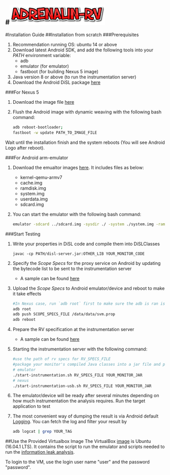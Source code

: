 #<img src="./figures/logo.png" style="width: 300px;" onclick="window.location='https://haiyang-sun.github.io/tool/intro.html'"/>  
--
#Installation Guide
##Installation from scratch
###Prerequisites
1. Recommendation running OS: ubuntu 14 or above
2. Download latest Android SDK, and add the following tools into your _PATH_ environment variable:
	- adb
	- emulator (for emulator)
	- fastboot (for building Nexus 5 image)
3. Java version 8 or above (to run the instrumentation server)
4. Download the Android DiSL package [here](http://195.176.181.79/ADRENALIN-RV/resources/disl.tgz)


###For Nexus 5
1. Download the image file [here](http://195.176.181.79/ADRENALIN-RV/resources/nexus.zip)

2. Flush the Android image with dynamic weaving with the following bash command:

	~~~bash
	adb reboot-bootloader;
	fastboot -w update PATH_TO_IMAGE_FILE
	~~~

Wait until the installation finish and the system reboots (You will see Android Logo after reboot).
 
###For Android arm-emulator
1. Download the emualtor images [here](http://195.176.181.79/ADRENALIN-RV/resources/arm-emu.tgz). It includes files as below:
	- kernel-qemu-armv7
	- cache.img         
	- ramdisk.img       
	- system.img        
	- userdata.img
	- sdcard.img        
2. You can start the emulator with the following bash command:

	~~~bash
	emulator -sdcard ../sdcard.img -sysdir ./ -system ./system.img -ramdisk ./ramdisk.img -data ./userdata.img -kernel ./kernel-qemu-armv7 -memory 1024
	~~~

###Start Testing
1. Write your properties in DiSL code and compile them into DiSLClasses

	~~~
	javac -cp PATH/disl-server.jar:OTHER_LIB YOUR_MONITOR_CODE 
	~~~
2. Specify the _Scope Specs_ for the proxy service on Android by updating the bytecode list to be sent to the instrumentation server

	- A sample can be found [here](http://195.176.181.79/ADRENALIN-RV/resources/scope_spec.prop) 
3. Upload the _Scope Specs_ to Android emulator/device and reboot to make it take effects

	~~~bash
	#In Nexus case, run `adb root` first to make sure the adb is ran is root mode
	adb root
	adb push SCOPE_SPECS_FILE /data/data/svm.prop
	adb reboot
	~~~
4. Prepare the RV specification at the instrumentation server
	- A sample can be found [here](http://195.176.181.79/ADRENALIN-RV/resources/rv_spec.xml)
5. Starting the instrumentation server with the following command:

	~~~bash
	#use the path of rv specs for RV_SPECS_FILE 
	#package your monitor's compiled Java classes into a jar file and provide it as YOUR_MONITOR_JAR
	# emulator
	./start-instrumentation.sh RV_SPECS_FILE YOUR_MONITOR_JAR
	# nexus
	./start-instrumentation-usb.sh RV_SPECS_FILE YOUR_MONITOR_JAR
	~~~
6. The emulator/device will be ready after several minutes depending on how much instrumentation the analysis requires. Run the target application to test
7. The most convenient way of dumping the result is via Android default [Logging](https://developer.android.com/reference/android/util/Log.html). You can fetch the log and filter your result by

	~~~bash
	adb logcat | grep YOUR_TAG
	~~~
	
##Use the Provided Virtualbox Image
The VirtualBox [image]() is Ubuntu (16.04.1 LTS). It contains the script to run the emulator and scripts needed to run the [information leak analysis](https://haiyang-sun.github.io/tool/dataleak-uc.html).

To login to the VM, use the login user name "user" and the password "password".
